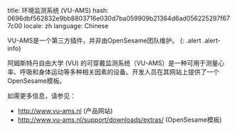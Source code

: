 title: 环境监测系统 (VU-AMS)
hash: 0696dbf562832e9bb8803716e030d7ba059909b21364d6ad056225297f677c00
locale: zh
language: Chinese

VU-AMS是一个第三方插件，并非由OpenSesame团队维护。
{: .alert .alert-info}


阿姆斯特丹自由大学 (VU) 的可穿戴监测系统（VU-AMS）是一种可用于测量心率、呼吸和身体运动等多种相关因素的设备。开发人员在其网站上提供了一个OpenSesame模板。

如需更多信息，请参见：

- <http://www.vu-ams.nl> (产品网站)
- <http://www.vu-ams.nl/support/downloads/extras/> (OpenSesame模板)